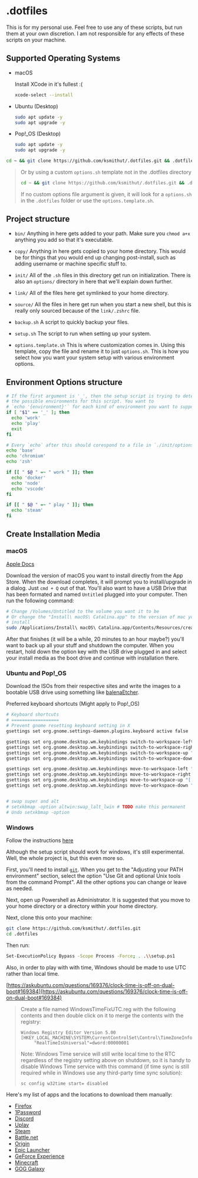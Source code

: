 # .dotfiles

This is for my personal use. Feel free to use any of these scripts, but run them
at your own discretion. I am not responsible for any effects of these scripts
on your machine.

## Supported Operating Systems

- macOS

  Install XCode in it's fullest :(

  ```sh
  xcode-select --install
  ```

- Ubuntu (Desktop)

  ```sh
  sudo apt update -y
  sudo apt upgrade -y
  ```

- Pop!\_OS (Desktop)

  ```sh
  sudo apt update -y
  sudo apt upgrade -y
  ```

```sh
cd ~ && git clone https://github.com/ksmithut/.dotfiles.git && .dotfiles/setup.sh
```

> Or by using a custom `options.sh` template not in the .dotfiles directory
>
> ```sh
> cd ~ && git clone https://github.com/ksmithut/.dotfiles.git && .dotfiles/setup.sh ~/.my-options-file.sh
> ```
>
> If no custom options file argument is given, it will look for a `options.sh` in the `.dotfiles` folder or use the `options.template.sh`.

## Project structure

- `bin/` Anything in here gets added to your path. Make sure you `chmod a+x`
  anything you add so that it's executable.

- `copy/` Anything in here gets copied to your home directory. This would be for
  things that you would end up changing post-install, such as adding username
  or machine specific stuff to.

- `init/` All of the `.sh` files in this directory get run on initialization.
  There is also an `options/` directory in here that we'll explain down further.

- `link/` All of the files here get symlinked to your home directory.

- `source/` All the files in here get run when you start a new shell, but this
  is really only sourced because of the `link/.zshrc` file.

- `backup.sh` A script to quickly backup your files.

- `setup.sh` The script to run when setting up your system.

- `options.template.sh` This is where customization comes in. Using this template, copy
  the file and rename it to just `options.sh`. This is how you select how you want your
  system setup with various environment options.

## Environment Options structure

```sh
# If the first argument is '_', then the setup script is trying to determine
# the possible environments for this script. You want to
# `echo '{environment}'` for each kind of environment you want to support.
if [ "$1" == '_' ]; then
  echo 'work'
  echo 'play'
  exit
fi

# Every `echo` after this should corespond to a file in `./init/options`
echo 'base'
echo 'chromium'
echo 'zsh'

if [[ " $@ " =~ " work " ]]; then
  echo 'docker'
  echo 'node'
  echo 'vscode'
fi

if [[ " $@ " =~ " play " ]]; then
  echo 'steam'
fi
```

## Create Installation Media

### macOS

[Apple Docs](https://support.apple.com/en-us/HT201372)

Download the version of macOS you want to install directly from the App Store.
When the download completes, it will prompt you to install/upgrade in a dialog.
Just `cmd + Q` out of that. You'll also want to have a USB Drive that has been
formated and named `Untitled` plugged into your computer. Then run the following
command:

```sh
# Change /Volumes/Untitled to the volume you want it to be
# Or change the "Install\ macOS\ Catalina.app" to the version of mac you want to
# install
sudo /Applications/Install\ macOS\ Catalina.app/Contents/Resources/createinstallmedia --volume /Volumes/Untitled --nointeraction
```

After that finishes (it will be a while, 20 minutes to an hour maybe?) you'll
want to back up all your stuff and shutdown the computer. When you restart, hold
down the option key with the USB drive plugged in and select your install media
as the boot drive and continue with installation there.

### Ubuntu and Pop!\_OS

Download the ISOs from their respective sites and write the images to a bootable
USB drive using something like [balenaEtcher](https://www.balena.io/etcher/).

Preferred keyboard shortcuts (Might apply to Pop!\_OS)

```sh
# Keyboard shortcuts
# ==================
# Prevent gnome resetting keyboard setting in X
gsettings set org.gnome.settings-daemon.plugins.keyboard active false

gsettings set org.gnome.desktop.wm.keybindings switch-to-workspace-left "['<Control><Alt>Left']"
gsettings set org.gnome.desktop.wm.keybindings switch-to-workspace-right "['<Control><Alt>Right']"
gsettings set org.gnome.desktop.wm.keybindings switch-to-workspace-up "['<Control><Alt>Up']"
gsettings set org.gnome.desktop.wm.keybindings switch-to-workspace-down "['<Control><Alt>Down']"

gsettings set org.gnome.desktop.wm.keybindings move-to-workspace-left "['<Control><Alt><Shift>Left']"
gsettings set org.gnome.desktop.wm.keybindings move-to-workspace-right "['<Control><Alt><Shift>Right']"
gsettings set org.gnome.desktop.wm.keybindings move-to-workspace-up "['<Control><Alt><Shift>Up']"
gsettings set org.gnome.desktop.wm.keybindings move-to-workspace-down "['<Control><Alt><Shift>Down']"


# swap super and alt
# setxkbmap -option altwin:swap_lalt_lwin # TODO make this permanent
# Undo setxkbmap -option
```

### Windows

Follow the instructions [here](https://support.microsoft.com/en-us/help/15088/windows-10-create-installation-media)

Although the setup script should work for windows, it's still experimental.
Well, the whole project is, but this even more so.

First, you'll need to install [`git`](https://git-scm.com/downloads). When you
get to the "Adjusting your PATH environment" section, select the option "Use Git
and optional Unix tools from the command Prompt". All the other options you can
change or leave as needed.

Next, open up Powershell as Administrator. It is suggested that you move to your
home directory or a directory within your home directory.

Next, clone this onto your machine:

```sh
git clone https://github.com/ksmithut/.dotfiles.git
cd .dotfiles
```

Then run:

```sh
Set-ExecutionPolicy Bypass -Scope Process -Force; . .\\setup.ps1
```

Also, in order to play with with time, Windows should be made to use UTC rather
than local time.

[https://askubuntu.com/questions/169376/clock-time-is-off-on-dual-boot#169384](https://askubuntu.com/questions/169376/clock-time-is-off-on-dual-boot#169384)

> Create a file named WindowsTimeFixUTC.reg with the following contents and then double click on it to merge the contents with the registry:
>
>     Windows Registry Editor Version 5.00
>     [HKEY_LOCAL_MACHINE\SYSTEM\CurrentControlSet\Control\TimeZoneInformation]
>          "RealTimeIsUniversal"=dword:00000001
>
> Note: Windows Time service will still write local time to the RTC regardless of the registry setting above on shutdown, so it is handy to disable Windows Time service with this command (if time sync is still required while in Windows use any third-party time sync solution):
>
>     sc config w32time start= disabled

Here's my list of apps and the locations to download them manually:

- [Firefox](https://www.mozilla.org/en-US/firefox/new/)
- [1Password](https://1password.com/downloads/)
- [Discord](https://discordapp.com/download)
- [Uplay](https://uplay.ubi.com/)
- [Steam](https://store.steampowered.com/)
- [Battle.net](https://us.battle.net/account/download/)
- [Origin](https://www.origin.com/usa/en-us/store/download)
- [Epic Launcher](https://www.epicgames.com/unrealtournament/download)
- [GeForce Experience](https://www.nvidia.com/en-us/geforce/geforce-experience/)
- [Minecraft](https://minecraft.net/en-us/download/)
- [GOG Galaxy](https://www.gog.com/galaxy)
